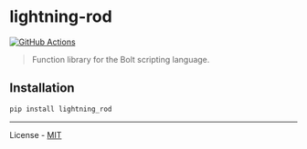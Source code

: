 # lightning-rod

[![GitHub Actions](https://github.com/reapermc/lightning-rod/workflows/CI/badge.svg)](https://github.com/reapermc/lightning-rod/actions)

> Function library for the Bolt scripting language.

## Installation

```bash
pip install lightning_rod
```

---

License - [MIT](https://github.com/reapermc/lightning-rod/blob/main/LICENSE)

